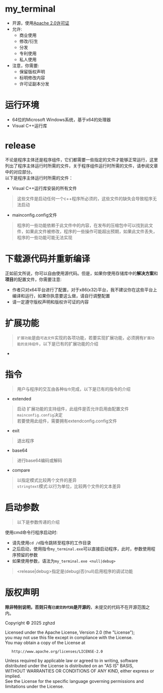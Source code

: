 ﻿# my_terminal
- 开源，使用[Apache 2.0许可证](https://github.com/zghzd/my_terminal/blob/master/LICENSE.txt)  
- 允许:  
  - 商业使用  
  - 修改/衍生  
  - 分发  
  - 专利使用  
  - 私人使用  
- 注意，你需要:
  - 保留版权声明  
  - 标明修改内容  
  - 许可证副本分发
# 运行环境  
- 64位的Microsoft Windows系统，基于x64的处理器  
- Visual C++运行库  
# release  
不论是程序主体还是程序组件，它们都需要一些指定的文件才能够正常运行，这里列出了程序主体运行时所需的文件，关于程序组件运行时所需的文件，请参阅文章中的对应部分。  
以下是程序主体运行时所需的文件：

- Visual C++运行库安装的所有文件  
> 这些文件是启动任何一个c++程序所必须的，这些文件的缺失会导致程序无法启动  

- mainconfig.config文件
> 程序的一些功能依赖于此文件中的内容，在发布的压缩包中可以找到此文件，如果此文件被修改，程序的一些操作可能超出预期，如果此文件丢失，程序的一些功能可能无法实现  

# 下载源代码并重新编译  
正如前文所说，你可以自由使用源代码。但是，如果你使用存储库中的**解决方案**和**项目**的配置文件，你需要注意:  
- 作者只对x64平台进行了配置，对于x86(x32)平台，我不建议你在这些平台上编译和运行，如果你执意要这么做，请自行调整配置  
- 请一定遵守版权声明和版权许可证的内容  
# 扩展功能  
> `扩展功能`是由`可选文件`实现的各项功能，若要实现扩展功能，必须拥有`扩展功能的支持组件`，以下是已有的扩展功能的介绍  

- 
>

# 指令  
> 用户与程序的交互由各种`指令`完成，以下是已有的指令的介绍  

- extended  
> 启动 扩展功能的支持组件，此组件是否允许启用由配置文件`mainconfig.config`决定  
> 若要使用此组件，需要拥有extendconfig.config文件  

- exit  
> 退出程序

- base64
> 进行base64编码或解码

- compare
> 以指定模式比较两个文件的差异  
> `stringtext`模式:以行为单位，比较两个文件的文本差异  
> 

# 启动参数  
> 以下是参数传递的介绍  

使用cmd命令行程序启动时:
  - 请先使用`cd /d`指令跳转至程序的工作目录  
  - 之后启动，使用指令`my_terminal.exe`可以直接启动程序，此时，参数使用程序预留的参数  
  - 如果使用参数，语法为`my_terminal.exe <null|debug>`  
> <release|debug>指定是(debug)否(null)启用程序的调试功能  
> 

# 版权声明
**除非特别说明，否则只有`已提交的代码`是开源的**，未提交的代码不在开源范围之内。  
  

   Copyright &copy; 2025 zghzd  
   
   Licensed under the Apache License, Version 2.0 (the "License");  
   you may not use this file except in compliance with the License.  
   You may obtain a copy of the License at  

       http://www.apache.org/licenses/LICENSE-2.0  

   Unless required by applicable law or agreed to in writing, software  
   distributed under the License is distributed on an "AS IS" BASIS,  
   WITHOUT WARRANTIES OR CONDITIONS OF ANY KIND, either express or implied.  
   See the License for the specific language governing permissions and  
   limitations under the License.  